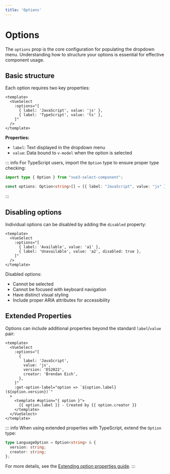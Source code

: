 ```yaml
---
title: 'Options'
---
```


# Options

The `options` prop is the core configuration for populating the dropdown menu. Understanding how to structure your options is essential for effective component usage.

## Basic structure

Each option requires two key properties:

```vue
<template>
  <VueSelect
    :options="[
      { label: 'JavaScript', value: 'js' },
      { label: 'TypeScript', value: 'ts' },
    ]"
  />
</template>
```

**Properties:**

- `label`: Text displayed in the dropdown menu
- `value`: Data bound to `v-model` when the option is selected

::: info
For TypeScript users, import the `Option` type to ensure proper type checking:

```ts
import type { Option } from "vue3-select-component";

const options: Option<string>[] = [{ label: "JavaScript", value: "js" }];
```
:::

## Disabling options

Individual options can be disabled by adding the `disabled` property:

```vue
<template>
  <VueSelect
    :options="[
      { label: 'Available', value: 'a1' },
      { label: 'Unavailable', value: 'a2', disabled: true },
    ]"
  />
</template>
```

Disabled options:

- Cannot be selected
- Cannot be focused with keyboard navigation
- Have distinct visual styling
- Include proper ARIA attributes for accessibility

## Extended Properties

Options can include additional properties beyond the standard `label`/`value` pair:

```vue
<template>
  <VueSelect
    :options="[
      {
        label: 'JavaScript',
        value: 'js',
        version: 'ES2022',
        creator: 'Brendan Eich',
      },
    ]"
    :get-option-label="option => `${option.label} (${option.version})`"
  >
    <template #option="{ option }">
      {{ option.label }} - Created by {{ option.creator }}
    </template>
  </VueSelect>
</template>
```

::: info
When using extended properties with TypeScript, extend the `Option` type:

```ts
type LanguageOption = Option<string> & {
  version: string;
  creator: string;
};
```

For more details, see the [Extending option properties guide](./typescript.md#extending-option-properties).
:::
